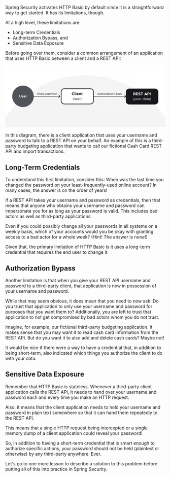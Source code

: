 Spring Security activates HTTP Basic by default since it is a straightforward way to get started. It has its limitations, though.

At a high level, these limitations are:

- Long-term Credentials
- Authorization Bypass, and
- Sensitive Data Exposure

Before going over them, consider a common arrangement of an application that uses HTTP Basic between a client and a REST API:

![Client and REST API communication](https://raw.githubusercontent.com/spring-academy/spring-academy-assets/main/courses/course-secure-rest-api-oauth2/client-and-rest-api.svg "Client and REST API communication")

In this diagram, there is a client application that uses your username and password to talk to a REST API on your behalf. An example of this is a third-party budgeting application that wants to call our fictional Cash Card REST API and import transactions.

## Long-Term Credentials

To understand this first limitation, consider this: When was the last time you changed the password on your least-frequently-used online account? In many cases, the answer is on the order of years!

If a REST API takes your username and password as credentials, then that means that anyone who obtains your username and password can impersonate you for as long as your password is valid. This includes bad actors as well as third-party applications.

Even if you could possibly change all your passwords in all systems on a weekly basis, which of your accounts would you be okay with granting access to a bad actor for a whole week? (Hint! The answer is none!)

Given that, the primary limitation of HTTP Basic is it uses a long-term credential that requires the end user to change it.

## Authorization Bypass

Another limitation is that when you give your REST API username and password to a third-party client, that application is now in possession of your username and password.

While that may seem obvious, it does mean that you need to now ask: Do you trust that application to only use your username and password for purposes that you want them to? Additionally, you are left to trust that application to not get compromised by bad actors whom you do not trust.

Imagine, for example, our fictional third-party budgeting application. It makes sense that you may want it to read cash card information from the REST API. But do you want it to also add and delete cash cards? Maybe not!

It would be nice if there were a way to have a credential that, in addition to being short-term, also indicated which things you authorize the client to do with your data.

## Sensitive Data Exposure

Remember that HTTP Basic is stateless. Whenever a third-party client application calls the REST API, it needs to hand over your username and password each and every time you make an HTTP request.

Also, it means that the client application needs to hold your username and password in plain text somewhere so that it can hand them repeatedly to the REST API.

This means that a single HTTP request being intercepted or a single memory dump of a client application could reveal your password!

So, in addition to having a short-term credential that is smart enough to authorize specific actions, your password should not be held (plaintext or otherwise) by any third-party anywhere. Ever.

Let's go to one more lesson to describe a solution to this problem before putting all of this into practice in Spring Security.
